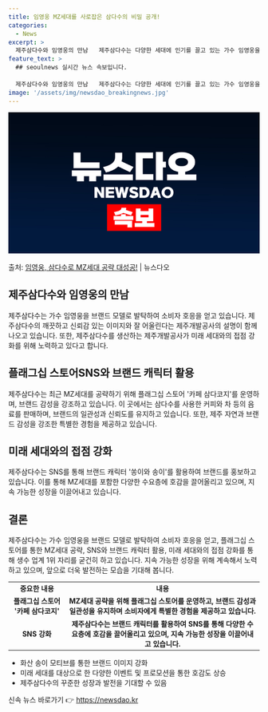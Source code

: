 ```yaml
---
title: 임영웅 MZ세대를 사로잡은 삼다수의 비밀 공개!
categories:
  - News
excerpt: >
  제주삼다수와 임영웅의 만남   제주삼다수는 다양한 세대에 인기를 끌고 있는 가수 임영웅을 새 브랜드 모델로 …
feature_text: >
  ## seoulnews 실시간 뉴스 속보입니다.

  제주삼다수와 임영웅의 만남   제주삼다수는 다양한 세대에 인기를 끌고 있는 가수 임영웅을 새 브랜드 모델로 …
image: '/assets/img/newsdao_breakingnews.jpg'
---
```


![뉴스다오 속보](/assets/img/newsdao_breakingnews.jpg)

<p>출처: <a href="https://newsdao.kr/4621" rel="dofollow">임영웅, 삼다수로 MZ세대 공략 대성공!</a> | 뉴스다오</p>

<h2 data-ke-size="size26">제주삼다수와 임영웅의 만남</h2>
<p data-ke-size="size16">제주삼다수는 가수 임영웅을 브랜드 모델로 발탁하여 소비자 호응을 얻고 있습니다. 제주삼다수의 깨끗하고 신뢰감 있는 이미지와 잘 어울린다는 제주개발공사의 설명이 함께 나오고 있습니다. 또한, 제주삼다수를 생산하는 제주개발공사가 미래 세대와의 접점 강화를 위해 노력하고 있다고 합니다.</p>

<h2 data-ke-size="size26">플래그십 스토어SNS와 브랜드 캐릭터 활용</h2>
<p data-ke-size="size16">제주삼다수는 최근 MZ세대를 공략하기 위해 플래그십 스토어 '카페 삼다코지'를 운영하며, 브랜드 감성을 강조하고 있습니다. 이 곳에서는 삼다수를 사용한 커피와 차 등의 음료를 판매하며, 브랜드의 일관성과 신뢰도를 유지하고 있습니다. 또한, 제주 자연과 브랜드 감성을 강조한 특별한 경험을 제공하고 있습니다.</p>

<h2 data-ke-size="size26">미래 세대와의 접점 강화</h2>
<p data-ke-size="size16">제주삼다수는 SNS를 통해 브랜드 캐릭터 '쏭이와 송이'를 활용하여 브랜드를 홍보하고 있습니다. 이를 통해 MZ세대를 포함한 다양한 수요층에 호감을 끌어올리고 있으며, 지속 가능한 성장을 이끌어내고 있습니다.</p>

<h2 data-ke-size="size26">결론</h2>
<p data-ke-size="size16">제주삼다수는 가수 임영웅을 브랜드 모델로 발탁하여 소비자 호응을 얻고, 플래그십 스토어를 통한 MZ세대 공략, SNS와 브랜드 캐릭터 활용, 미래 세대와의 접점 강화를 통해 생수 업계 1위 자리를 굳건히 하고 있습니다. 지속 가능한 성장을 위해 계속해서 노력하고 있으며, 앞으로 더욱 발전하는 모습을 기대해 봅니다.</p>

<table>
	<tbody>
		<tr>
			<td style="text-align: center; height: 17px;"><b>중요한 내용</b></td>
			<td style="text-align: center; height: 17px;"><b>내용</b></td>
		</tr>
		<tr>
			<td style="text-align: center; height: 17px;"><b>플래그십 스토어 '카페 삼다코지'</b></td>
			<td style="text-align: center; height: 17px;"><b>MZ세대 공략을 위해 플래그십 스토어를 운영하고, 브랜드 감성과 일관성을 유지하며 소비자에게 특별한 경험을 제공하고 있습니다.</b></td>
		</tr>
		<tr>
			<td style="text-align: center; height: 17px;"><b>SNS 강화</b></td>
			<td style="text-align: center; height: 17px;"><b>제주삼다수는 브랜드 캐릭터를 활용하여 SNS를 통해 다양한 수요층에 호감을 끌어올리고 있으며, 지속 가능한 성장을 이끌어내고 있습니다.</b></td>
		</tr>
	</tbody>
</table>

<ul>
	<li>화산 송이 모티브를 통한 브랜드 이미지 강화</li>
	<li>미래 세대를 대상으로 한 다양한 이벤트 및 프로모션을 통한 호감도 상승</li>
	<li>제주삼다수의 꾸준한 성장과 발전을 기대할 수 있음</li>
</ul>
<p data-ke-size="size16"></p> 

신속 뉴스 바로가기 👉 <a href="https://newsdao.kr" rel="dofollow">https://newsdao.kr</a>


